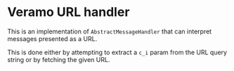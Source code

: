 # Veramo URL handler

This is an implementation of `AbstractMessageHandler` that can interpret messages presented as a URL.

This is done either by attempting to extract a `c_i` param from the URL query string or by fetching the given URL.
